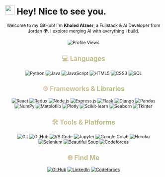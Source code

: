<h1>
  <img src="https://emojis.slackmojis.com/emojis/images/1531849430/4246/blob-sunglasses.gif?1531849430" width="30"/> 
  Hey! Nice to see you.
</h1>

<p align="center">
  Welcome to my GitHub! I'm <b>Khaled Alzeer</b>, a Fullstack & AI Developer from Jordan 🌍. I explore merging AI with everything I build.
</p>

<p align="center">
  <img src="https://komarev.com/ghpvc/?username=khaledAlzeer&style=flat-square&color=blue" alt="Profile Views" />
</p>

<style>
/* Gradient animation for section titles */
h2 {
  background: linear-gradient(-45deg, #ff6f61, #6b5b95, #88b04b, #f7cac9);
  background-size: 400% 400%;
  -webkit-background-clip: text;
  -webkit-text-fill-color: transparent;
  animation: gradientBG 15s ease infinite;
  text-align: center;
}

@keyframes gradientBG {
  0% {background-position: 0% 50%;}
  50% {background-position: 100% 50%;}
  100% {background-position: 0% 50%;}
}

/* Hover effects for badges */
img.badge:hover {
  transform: scale(1.15);
  transition: transform 0.3s ease, filter 0.3s ease;
  filter: brightness(1.2);
}
</style>

<h2>💻 Languages</h2>
<p align="center">
  <img class="badge" alt="Python" src="https://img.shields.io/badge/-Python-3776AB?style=for-the-badge&logo=python&logoColor=white"/>
  <img class="badge" alt="Java" src="https://img.shields.io/badge/-Java-007396?style=for-the-badge&logo=java&logoColor=white"/>
  <img class="badge" alt="JavaScript" src="https://img.shields.io/badge/-JavaScript-F7DF1E?style=for-the-badge&logo=javascript&logoColor=black"/>
  <img class="badge" alt="HTML5" src="https://img.shields.io/badge/-HTML5-E34F26?style=for-the-badge&logo=html5&logoColor=white"/>
  <img class="badge" alt="CSS3" src="https://img.shields.io/badge/-CSS3-1572B6?style=for-the-badge&logo=css3&logoColor=white"/>
  <img class="badge" alt="SQL" src="https://img.shields.io/badge/-SQL-4479A1?style=for-the-badge&logo=mysql&logoColor=white"/>
</p>

<h2>⚙️ Frameworks & Libraries</h2>
<p align="center">
  <img class="badge" alt="React" src="https://img.shields.io/badge/-React-61DAFB?style=for-the-badge&logo=react&logoColor=black"/>
  <img class="badge" alt="Redux" src="https://img.shields.io/badge/-Redux-764ABC?style=for-the-badge&logo=redux&logoColor=white"/>
  <img class="badge" alt="Node.js" src="https://img.shields.io/badge/-Node.js-43853d?style=for-the-badge&logo=node.js&logoColor=white"/>
  <img class="badge" alt="Express.js" src="https://img.shields.io/badge/-Express.js-000000?style=for-the-badge&logo=express&logoColor=white"/>
  <img class="badge" alt="Flask" src="https://img.shields.io/badge/-Flask-000000?style=for-the-badge&logo=flask&logoColor=white"/>
  <img class="badge" alt="Django" src="https://img.shields.io/badge/-Django-092E20?style=for-the-badge&logo=django&logoColor=white"/>
  <img class="badge" alt="Pandas" src="https://img.shields.io/badge/-Pandas-150458?style=for-the-badge&logo=pandas&logoColor=white"/>
  <img class="badge" alt="NumPy" src="https://img.shields.io/badge/-NumPy-013243?style=for-the-badge&logo=numpy&logoColor=white"/>
  <img class="badge" alt="Matplotlib" src="https://img.shields.io/badge/-Matplotlib-11557C?style=for-the-badge&logo=matplotlib&logoColor=white"/>
  <img class="badge" alt="Plotly" src="https://img.shields.io/badge/-Plotly-3F4F75?style=for-the-badge&logo=plotly&logoColor=white"/>
  <img class="badge" alt="Scikit-learn" src="https://img.shields.io/badge/-Scikit--Learn-F7931E?style=for-the-badge&logo=scikit-learn&logoColor=white"/>
  <img class="badge" alt="Seaborn" src="https://img.shields.io/badge/-Seaborn-4BACC6?style=for-the-badge"/>
  <img class="badge" alt="Tkinter" src="https://img.shields.io/badge/-Tkinter-FF6F61?style=for-the-badge"/>
</p>

<h2>🛠 Tools & Platforms</h2>
<p align="center">
  <img class="badge" alt="Git" src="https://img.shields.io/badge/-Git-F05032?style=for-the-badge&logo=git&logoColor=white"/>
  <img class="badge" alt="GitHub" src="https://img.shields.io/badge/-GitHub-181717?style=for-the-badge&logo=github&logoColor=white"/>
  <img class="badge" alt="VS Code" src="https://img.shields.io/badge/-VS_Code-007ACC?style=for-the-badge&logo=visual-studio-code&logoColor=white"/>
  <img class="badge" alt="Jupyter" src="https://img.shields.io/badge/-Jupyter-F37626?style=for-the-badge&logo=jupyter&logoColor=white"/>
  <img class="badge" alt="Google Colab" src="https://img.shields.io/badge/-Google_Colab-F9AB00?style=for-the-badge&logo=googlecolab&logoColor=white"/>
  <img class="badge" alt="Heroku" src="https://img.shields.io/badge/-Heroku-430098?style=for-the-badge&logo=heroku&logoColor=white"/>
  <img class="badge" alt="Selenium" src="https://img.shields.io/badge/-Selenium-43B02A?style=for-the-badge&logo=selenium&logoColor=white"/>
  <img class="badge" alt="Beautiful Soup" src="https://img.shields.io/badge/-Beautiful_Soup-FF6F61?style=for-the-badge"/>
  <img class="badge" alt="Codeforces" src="https://img.shields.io/badge/-Codeforces-1f2833?style=for-the-badge&logo=codeforces&logoColor=white"/>
</p>

<h2>🌐 Find Me</h2>
<p align="center">
  <a href="https://github.com/khaledAlzeer" target="_blank"><img alt="GitHub" src="https://img.shields.io/badge/GitHub-%2312100E.svg?&style=for-the-badge&logo=Github&logoColor=white" /></a>
  <a href="https://linkedin.com/in/khaled-alzeer-60787b322" target="_blank"><img alt="LinkedIn" src="https://img.shields.io/badge/LinkedIn-%230077B5.svg?&style=for-the-badge&logo=linkedin&logoColor=white" /></a>
  <a href="https://codeforces.com/profile/Khaled_Alzeer05" target="_blank"><img alt="Codeforces" src="https://img.shields.io/badge/Codeforces-1f1f1f?style=for-the-badge&logo=codeforces&logoColor=white" /></a>
</p>
